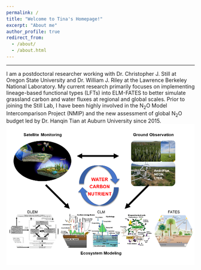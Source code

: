 ```yaml
---
permalink: /
title: "Welcome to Tina's Homepage!"
excerpt: "About me"
author_profile: true
redirect_from: 
  - /about/
  - /about.html
---
```

---

I am a postdoctoral researcher working with Dr. Christopher J. Still at Oregon State University and Dr. William J. Riley at the Lawrence Berkeley National Laboratory. My current research primarily focuses on implementing lineage-based functional types (LFTs) into ELM-FATES to better simulate grassland carbon and water fluxes at regional and global scales. Prior to joining the Still Lab, I have been highly involved in the N<sub>2</sub>O Model Intercomparison Project (NMIP) and the new assessment of global N<sub>2</sub>O budget led by Dr. Hanqin Tian at Auburn University since 2015.
![data-model](/images/Data-model.png)
